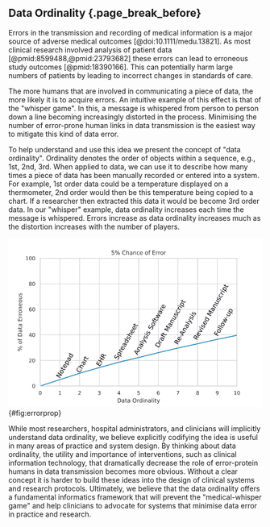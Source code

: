 ## Data Ordinality {.page_break_before}

Errors in the transmission and recording of medical information is a major source of adverse medical outcomes [@doi:10.1111/medu.13821].
As most clinical research involved analysis of patient data [@pmid:8599488,@pmid:23793682] these errors can lead to erroneous study outcomes [@pmid:18390166].
This can potentially harm large numbers of patients by leading to incorrect changes in standards of care.

The more humans that are involved in communicating a piece of data, the more likely it is to acquire errors.
An intuitive example of this effect is that of the "whisper game".
In this, a message is whispered from person to person down a line becoming increasingly distorted in the process.
Minimising the number of error-prone human links in data transmission is the easiest way to mitigate this kind of data error.

To help understand and use this idea we present the concept of "data ordinality".
Ordinality denotes the order of objects within a sequence, e.g., 1st, 2nd, 3rd.
When applied to data, we can use it to describe how many times a piece of data has been manually recorded or entered into a system.
For example, 1st order data could be a temperature displayed on a thermometer, 2nd order would then be this temperature being copied to a chart.
If a researcher then extracted this data it would be become 3rd order data.
In our "whisper" example, data ordinality increases each time the message is whispered. 
Errors increase as data ordinality increases much as the distortion increases with the number of players.

![Propagation of Error with Data Ordinality. Assuming an arbitrary uniform 5% chance of error in the copying of each data-point at each stage of copying. In reality different pieces of data and different stages will have drastically different error rates.](images/error_prop.png){#fig:errorprop}

While most researchers, hospital administrators, and clinicians will implicitly understand data ordinality, we believe explicitly codifying the idea is useful in many areas of practice and system design. 
By thinking about data ordinality, the utility and importance of interventions, such as clinical information technology, that dramatically decrease the role of error-protein humans in data transmission becomes more obvious.
Without a clear concept it is harder to build these ideas into the design of clinical systems and research protocols. 
Ultimately, we believe that the data ordinality offers a fundamental informatics framework that will prevent the "medical-whisper game" and help clinicians to advocate for systems that minimise data error in practice and research.
